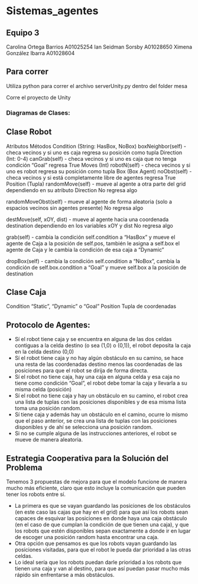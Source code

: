 # Sistemas_agentes
## Equipo 3

Carolina Ortega Barrios A01025254
Ian Seidman Sorsby A01028650
Ximena González Ibarra A01028604

## Para correr
Utiliza python para correr el archivo serverUnity.py dentro del folder mesa

Corre el proyecto de Unity

### Diagramas de Clases:
## Clase Robot
Atributos
Métodos
Condition (String: HasBox, NoBox)
boxNeighbor(self) - checa vecinos y si uno es caja regresa su posición como tupla
Direction (Int: 0-4)
canGrab(self) - checa vecinos y si uno es caja que no tenga condición “Goal” regresa True
Moves (Int)
robotN(self) - checa vecinos y si uno es robot regresa su posición como tupla
Box (Box Agent)
noObst(self) - checa vecinos y si está completamente libre de agentes regresa True
Position (Tupla)
randomMove(self) - mueve al agente a otra parte del grid dependiendo en su atributo Direction
No regresa algo


randomMoveObst(self) - mueve al agente de forma aleatoria (solo a espacios vecinos sin agentes presente) No regresa algo


destMove(self, xOY, dist) - mueve al agente hacia una coordenada destination dependiendo en los variables xOY y dist 
No regresa algo


grab(self) - cambia la condición self.condition a “HasBox” y mueve el agente de Caja a la posición de self.pos, también le asigna a self.box el agente de Caja y le cambia la condición de esa caja a “Dynamic”


dropBox(self) - cambia la condición self.condition a “NoBox”, cambia la condición de self.box.condition a “Goal” y mueve self.box a la posición de destination


## Clase Caja

Condition
“Static”, “Dynamic” o “Goal”
Position 
Tupla de coordenadas


## Protocolo de Agentes:
- Sí el robot tiene caja y se encuentra en alguna de las dos celdas contiguas a la celda destino (o sea (1,0) o (0,1)), el robot deposita la caja en la celda destino (0,0)
- Sí el robot tiene caja y no hay algún obstáculo en su camino, se hace una resta de las coordenadas destino menos las coordenadas de las posiciones para que el robot se dirija de forma directa.
- Sí el robot no tiene caja, hay una caja en alguna celda y esa caja no tiene como condición “Goal”, el robot debe tomar la caja y llevarla a su misma celda (posición)
- Sí el robot no tiene caja y hay un obstáculo en su camino, el robot crea una lista de tuplas con las posiciones disponibles y de esa misma lista toma una posición random.
- Sí tiene caja y además hay un obstáculo en el camino, ocurre lo mismo que el paso anterior, se crea una lista de tuplas con las posiciones disponibles y de ahí se selecciona una posición random. 
- Si no se cumple alguna de las instrucciones anteriores, el robot se mueve de manera aleatoria. 

## Estrategia Cooperativa para la Solución del Problema
Tenemos 3 propuestas de mejora para que el modelo funcione de manera mucho más eficiente, claro que esto incluye la comunicación que pueden tener los robots entre sí.
 - La primera es que se vayan guardando las posiciones de los obstáculos (en este caso las cajas que hay en el grid) para que así los robots sean capaces de esquivar las posiciones en donde haya una caja obstáculo (en el caso de que cumplan la condición de que tienen una caja), y que los robots que estén disponibles sepan exactamente a donde ir en lugar de escoger una posición random hasta encontrar una caja.
- Otra opción que pensamos es que los robots vayan guardando las posiciones visitadas, para que el robot le pueda dar prioridad a las otras celdas.
- Lo ideal sería que los robots puedan darle prioridad a los robots que tienen una caja y van al destino, para que así puedan pasar mucho más rápido sin enfrentarse a más obstáculos.
